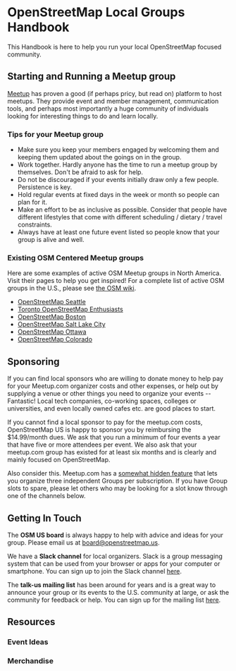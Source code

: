 # OpenStreetMap Local Groups Handbook

This Handbook is here to help you run your local OpenStreetMap focused community.

## Starting and Running a Meetup group

[Meetup](http://meetup.com/) has proven a good (if perhaps pricy, but read on) platform to host meetups. They provide event and member management, communication tools, and perhaps most importantly a huge community of individuals looking for interesting things to do and learn locally.

### Tips for your Meetup group

* Make sure you keep your members engaged by welcoming them and keeping them updated about the goings on in the group.
* Work together. Hardly anyone has the time to run a meetup group by themselves. Don't be afraid to ask for help.
* Do not be discouraged if your events initially draw only a few people. Persistence is key.
* Hold regular events at fixed days in the week or month so people can plan for it.
* Make an effort to be as inclusive as possible. Consider that people have different lifestyles that come with different scheduling / dietary / travel constraints.
* Always have at least one future event listed so people know that your group is alive and well.

### Existing OSM Centered Meetup groups

Here are some examples of active OSM Meetup groups in North America. Visit their pages to help you get inspired! For a complete list of active OSM groups in the U.S., please see [the OSM wiki](https://wiki.openstreetmap.org/wiki/WikiProject_United_States).

* [OpenStreetMap Seattle](http://www.meetup.com/OpenStreetMap-Seattle/)
* [Toronto OpenStreetMap Enthusiasts](http://www.meetup.com/OpenStreetMap-Toronto/)
* [OpenStreetMap Boston](http://www.meetup.com/OpenStreetMap-Boston/)
* [OpenStreetMap Salt Lake City](http://www.meetup.com/openstreetmap-slc/)
* [OpenStreetMap Ottawa](http://www.meetup.com/openstreetmap-ottawa/)
* [OpenStreetMap Colorado](http://www.meetup.com/OSM-Colorado/)

## Sponsoring

If you can find local sponsors who are willing to donate money to help pay for your Meetup.com organizer costs and other expenses, or help out by supplying a venue or other things you need to organize your events -- Fantastic! Local tech companies, co-working spaces, colleges or universities, and even locally owned cafes etc. are good places to start. 

If you cannot find a local sponsor to pay for the meetup.com costs, OpenStreetMap US is happy to sponsor you by reimbursing the $14.99/month dues. We ask that you run a minimum of four events a year that have five or more attendees per event. We also ask that your meetup.com group has existed for at least six months and is clearly and mainly focused on OpenStreetMap.

Also consider this. Meetup.com has a [somewhat hidden feature](http://help.meetup.com/customer/portal/articles/464989-organizing-more-than-one-meetup) that lets you organize three independent Groups per subscription. If you have Group slots to spare, please let others who may be looking for a slot know through one of the channels below.

## Getting In Touch

The **OSM US board** is always happy to help with advice and ideas for your group. Please email us at board@openstreetmap.us.

We have a **Slack channel** for local organizers. Slack is a group messaging system that can be used from your browser or apps for your computer or smartphone. You can sign up to join the Slack channel [here](https://slack.openstreetmap.us/).

The **talk-us mailing list** has been around for years and is a great way to announce your group or its events to the U.S. community at large, or ask the community for feedback or help. You can sign up for the mailing list [here](https://lists.openstreetmap.org/listinfo/talk-us).

## Resources

### Event Ideas

### Merchandise

